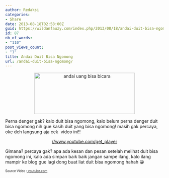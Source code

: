 ```yaml
---
author: Redaksi
categories:
- Share
date: 2013-08-18T02:58:00Z
guid: https://wildanfauzy.com/index.php/2013/08/18/andai-duit-bisa-ngomong/
id: 87
nb_of_words:
- "110"
post_views_count:
- "1"
title: Andai Duit Bisa Ngomong
url: /andai-duit-bisa-ngomong/
---
```


<div dir="ltr" style="text-align:left;">
  <div style="clear:both;text-align:center;">
    <a href="https://wildanposts.files.wordpress.com/2013/08/88bf8-duit.jpg" style="margin-left:1em;margin-right:1em;"><img loading="lazy" alt="andai uang bisa bicara" border="0" height="131" src="https://wildanposts.files.wordpress.com/2013/08/88bf8-duit.jpg?w=300&#038;resize=320%2C131" title="andai uang bisa bicara" width="320" data-recalc-dims="1" /></a>
  </div>
  
  <p>
    Perna denger gak? kalo duit bisa ngomong, kalo belum perna denger duit bisa ngomong nih gue kasih duit yang bisa ngomong! masih gak percaya, oke deh langsung aja cek  video ini!!
  </p>
  
  <div style="clear:both;text-align:center;">
  </div>
  
  <div style="clear:both;text-align:center;">
  </div>
  
  <div style="clear:both;text-align:center;">
  </div>
  
  <div style="clear:both;text-align:center;">
  </div>
  
  <div style="clear:both;text-align:center;">
  </div>
  
  <div style="clear:both;text-align:center;">
  </div>
  
  <div style="clear:both;text-align:center;">
    <a href="http://www.youtube.com/get_player">//www.youtube.com/get_player</a>
  </div>
  
  <p>
    Gimana? percaya gak? apa ada kesan dan pesan setelah melihat duit bisa ngomong ini, kalo ada simpan baik baik jangan sampe ilang, kalo ilang mampir ke blog gue lagi dong buat liat duit bisa ngomong hahah 😀
  </p>
  
  <p>
    <span style="font-size:x-small;">Source Video :<a href="http://www.youtube.com/watch?v=McZ0AacAyss" target="_blank" rel="noopener noreferrer"> youtube.com</a></span>
  </p>
  
  <p>
    </div>